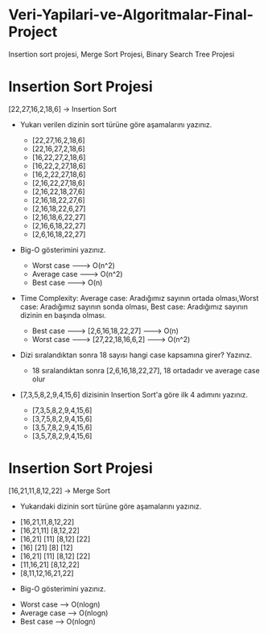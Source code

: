 # Veri-Yapilari-ve-Algoritmalar-Final-Project
Insertion sort projesi,
Merge Sort Projesi,
Binary Search Tree Projesi
# Insertion Sort Projesi #
[22,27,16,2,18,6] -> Insertion Sort

- Yukarı verilen dizinin sort türüne göre aşamalarını yazınız.
  * [22,27,16,2,18,6]
  * [22,16,27,2,18,6]
  * [16,22,27,2,18,6]
  * [16,22,2,27,18,6]
  * [16,2,22,27,18,6]
  * [2,16,22,27,18,6]
  * [2,16,22,18,27,6]
  * [2,16,18,22,27,6]
  * [2,16,18,22,6,27]
  * [2,16,18,6,22,27]
  * [2,16,6,18,22,27]
  * [2,6,16,18,22,27]
  
- Big-O gösterimini yazınız.
  * Worst case ---> O(n^2)
  * Average case ---> O(n^2)
  * Best case ---> O(n)
  
- Time Complexity: Average case: Aradığımız sayının ortada olması,Worst case: Aradığımız sayının sonda olması, Best case: Aradığımız sayının dizinin en başında olması.
  * Best case ---> [2,6,16,18,22,27] ---> O(n)
  * Worst case ---> [27,22,18,16,6,2] ---> O(n^2)
  
- Dizi sıralandıktan sonra 18 sayısı hangi case kapsamına girer? Yazınız.
  * 18 sıralandıktan sonra [2,6,16,18,22,27], 18 ortadadır ve average case olur

- [7,3,5,8,2,9,4,15,6] dizisinin Insertion Sort'a göre ilk 4 adımını yazınız.
  * [7,3,5,8,2,9,4,15,6]
  * [3,7,5,8,2,9,4,15,6]
  * [3,5,7,8,2,9,4,15,6]
  * [3,5,7,8,2,9,4,15,6]

# Insertion Sort Projesi

[16,21,11,8,12,22] -> Merge Sort

- Yukarıdaki dizinin sort türüne göre aşamalarını yazınız.
 * [16,21,11,8,12,22]
 * [16,21,11]  [8,12,22]
 * [16,21] [11]      [8,12] [22]
 * [16] [21]                 [8] [12]
 * [16,21] [11]      [8,12] [22]
 * [11,16,21]     [8,12,22]
 * [8,11,12,16,21,22]    
 
- Big-O gösterimini yazınız.
 * Worst case   --> O(nlogn)
 * Average case --> O(nlogn)
 * Best case    --> O(nlogn)


